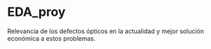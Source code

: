 # EDA_proy
Relevancia de los defectos ópticos en la actualidad y mejor solución económica a estos problemas.

